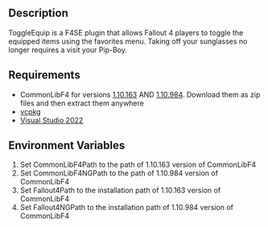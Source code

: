 ## Description
ToggleEquip is a F4SE plugin that allows Fallout 4 players to toggle the equipped items using the favorites menu. Taking off your sunglasses no longer requires a visit your Pip-Boy.

## Requirements
- CommonLibF4 for versions [1.10.163](https://github.com/shad0wshayd3-FO4/CommonLibF4/tree/frozen-1.10.63) AND [1.10.984](https://github.com/shad0wshayd3-FO4/CommonLibF4). Download them as zip files and then extract them anywhere
- [vcpkg](https://github.com/microsoft/vcpkg)
- [Visual Studio 2022](https://visualstudio.microsoft.com/)

## Environment Variables
1. Set CommonLibF4Path to the path of 1.10.163 version of CommonLibF4
2. Set CommonLibF4NGPath to the path of 1.10.984 version of CommonLibF4
3. Set Fallout4Path to the installation path of 1.10.163 version of CommonLibF4
4. Set Fallout4NGPath to the installation path of 1.10.984 version of CommonLibF4
